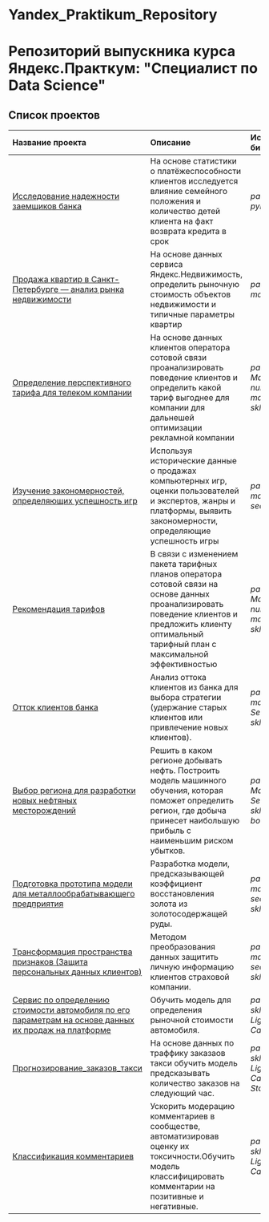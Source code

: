 # Yandex_Praktikum_Repository
#  Репозиторий  выпускника курса Яндекс.Практкум: "Специалист по Data Science" 


## Список проектов


| Название проекта | Описание | Используемые библиотеки | 
| :---------------------- | :---------------------- | :---------------------- |
| [Исследование надежности заемщиков банка](https://github.com/RakhmatulinRM/Yandex_Praktikum_Repository/blob/master/P1_%D0%90%D0%BD%D0%B0%D0%BB%D0%B8%D0%B7%20%D0%B4%D0%B0%D0%BD%D0%BD%D1%8B%D1%85_%20%D0%98%D1%81%D1%81%D0%BB%D0%B5%D0%B4%D0%BE%D0%B2%D0%B0%D0%BD%D0%B8%D0%B5%20%D0%BD%D0%B0%D0%B4%D1%91%D0%B6%D0%BD%D0%BE%D1%81%D1%82%D0%B8%20%D0%B7%D0%B0%D1%91%D0%BC%D1%89%D0%B8%D0%BA%D0%BE%D0%B2/P1_%D0%90%D0%BD%D0%B0%D0%BB%D0%B8%D0%B7%20%D0%B4%D0%B0%D0%BD%D0%BD%D1%8B%D1%85_%20%D0%98%D1%81%D1%81%D0%BB%D0%B5%D0%B4%D0%BE%D0%B2%D0%B0%D0%BD%D0%B8%D0%B5%20%D0%BD%D0%B0%D0%B4%D1%91%D0%B6%D0%BD%D0%BE%D1%81%D1%82%D0%B8%20%D0%B7%D0%B0%D1%91%D0%BC%D1%89%D0%B8%D0%BA%D0%BE%D0%B2.ipynb) | На основе статистики о платёжеспособности клиентов исследуется влияние семейного положения и количество детей клиента на факт возврата кредита в срок| *pandas, pymystem3* |
| [Продажа квартир в Санкт-Петербурге — анализ рынка недвижимости](https://github.com/RakhmatulinRM/Yandex_Praktikum_Repository/blob/master/P2_%D0%90%D0%BD%D0%B0%D0%BB%D0%B8%D0%B7%20%D0%B4%D0%B0%D0%BD%D0%BD%D1%8B%D1%85_%D0%98%D1%81%D1%81%D0%BB%D0%B5%D0%B4%D0%BE%D0%B2%D0%B0%D0%BD%D0%B8%D0%B5%20%D0%BE%D0%B1%D1%8A%D1%8F%D0%B2%D0%BB%D0%B5%D0%BD%D0%B8%D0%B9%20%D0%BE%20%D0%BF%D1%80%D0%BE%D0%B4%D0%B0%D0%B6%D0%B5%20%D0%BA%D0%B2%D0%B0%D1%80%D1%82%D0%B8%D1%80/%D0%A02_%D0%90%D0%BD%D0%B0%D0%BB%D0%B8%D0%B7%20%D0%B4%D0%B0%D0%BD%D0%BD%D1%8B%D1%85_%D0%98%D1%81%D1%81%D0%BB%D0%B5%D0%B4%D0%BE%D0%B2%D0%B0%D0%BD%D0%B8%D0%B5%20%D0%BE%D0%B1%D1%8A%D1%8F%D0%B2%D0%BB%D0%B5%D0%BD%D0%B8%D0%B9%20%D0%BE%20%D0%BF%D1%80%D0%BE%D0%B4%D0%B0%D0%B6%D0%B5%20%D0%BA%D0%B2%D0%B0%D1%80%D1%82%D0%B8%D1%80.ipynb) |На основе данных сервиса Яндекс.Недвижимость, определить рыночную стоимость объектов недвижимости и типичные параметры квартир | *pandas,  numpy, matplotlib* |
| [Определение перспективного тарифа для телеком компании](https://github.com/RakhmatulinRM/My_cool_git_Hub/blob/master/PR1/Untitled14.ipynb) |На основе данных клиентов оператора сотовой связи проанализировать поведение клиентов и определить какой тариф выгоднее для компании для дальнешей оптимизации рекламной компании| *pandas, Matplotlib, numpy, sciPy, math, seaborn, sklearn* |
| [Изучение закономерностей, определяющих успешность игр](https://github.com/RakhmatulinRM/My_cool_git_Hub/blob/master/PR1/Untitled14.ipynb) | Используя исторические данные о продажах компьютерных игр, оценки пользователей и экспертов, жанры и платформы, выявить закономерности, определяющие успешность игры | *pandas, numpy, matplotlib, seaborn, sciPy* |
| [Рекомендация тарифов](https://github.com/RakhmatulinRM/My_cool_git_Hub/blob/master/PR1/Untitled14.ipynb) |В связи с изменением пакета тарифных планов оператора сотовой связи  на основе данных  проанализировать поведение клиентов и предложить клиенту  оптимальный тарифный план с максимальной эффективностью | *pandas, Matplotlib, numpy, sciPy, math, seaborn, sklearn* |
| [Отток клиентов банка](https://github.com/RakhmatulinRM/My_cool_git_Hub/blob/master/PR1/Untitled14.ipynb) |Анализ оттока клиентов из банка для выбора стратегии (удержание старых клиентов или привлечение новых клиентов). | *pandas, numpy, matplotlib, Seaborn, SciPy, sklearn, math* |
| [Выбор региона для разработки новых нефтяных месторождений](https://github.com/RakhmatulinRM/My_cool_git_Hub/blob/master/PR1/Untitled14.ipynb) |Решить в каком регионе добывать нефть. Построить модель машинного обучения, которая поможет определить регион, где добыча принесет наибольшую прибыль с наименьшим риском убытков.| *pandas, numpy, Matplotlib, Seaborn, SciPy, sklearn, math, bootstrap* |
| [Подготовка прототипа модели для металлообрабатывающего предприятия](https://github.com/RakhmatulinRM/My_cool_git_Hub/blob/master/PR1/Untitled14.ipynb) |Разработка модели, предсказывающей коэффициент восстановления золота из золотосодержащей руды.| *pandas, numpy, matplotlib, seaborn, sciPy, sklearn, math* |
| [Трансформация пространства признаков (Защита персональных данных клиентов)](https://github.com/RakhmatulinRM/My_cool_git_Hub/blob/master/PR1/Untitled14.ipynb) |Методом преобразования данных защитить личную информацию клиентов страховой компании. | *pandas, numpy, matplotlib, seaborn, sciPy, sklearn* |
| [Сервис по определению cтоимости автомобиля по его параметрам на основе данных их продаж на платформе](https://github.com/RakhmatulinRM/My_cool_git_Hub/blob/master/PR1/Untitled14.ipynb) |Обучить модель для определения рыночной стоимости автомобиля.| *pandas, sklearn, numpy, LightGBM, CatBoost* |
| [Прогнозирование_заказов_такси](https://github.com/RakhmatulinRM/My_cool_git_Hub/blob/master/PR1/Untitled14.ipynb) |На основе данных по траффику заказаов такси обучить модель предсказывать количество заказов на следующий час. | *pandas, sklearn, numpy, LightGBM, CatBoost, StatsModels* |
| [Классификация комментариев](https://github.com/RakhmatulinRM/My_cool_git_Hub/blob/master/PR1/Untitled14.ipynb) |Ускорить модерацию комментариев в сообществе, автоматизировав оценку их токсичности.Обучить модель классифицировать комментарии на позитивные и негативные.| *pandas, sklearn, numpy, LightGBM, CatBoost, NLTK* |
